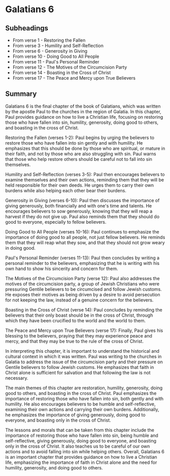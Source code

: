 # Galatians 6

## Subheadings

* From verse 1 - Restoring the Fallen
* From verse 3 - Humility and Self-Reflection
* From verse 6 - Generosity in Giving
* From verse 10 - Doing Good to All People
* From verse 11 - Paul's Personal Reminder
* From verse 12 - The Motives of the Circumcision Party
* From verse 14 - Boasting in the Cross of Christ
* From verse 17 - The Peace and Mercy upon True Believers

## Summary

Galatians 6 is the final chapter of the book of Galatians, which was written by the apostle Paul to the churches in the region of Galatia. In this chapter, Paul provides guidance on how to live a Christian life, focusing on restoring those who have fallen into sin, humility, generosity, doing good to others, and boasting in the cross of Christ.

Restoring the Fallen (verses 1-2): Paul begins by urging the believers to restore those who have fallen into sin gently and with humility. He emphasizes that this should be done by those who are spiritual, or mature in their faith, and not by those who are also struggling with sin. Paul warns that those who help restore others should be careful not to fall into sin themselves.

Humility and Self-Reflection (verses 3-5): Paul then encourages believers to examine themselves and their own actions, reminding them that they will be held responsible for their own deeds. He urges them to carry their own burdens while also helping each other bear their burdens.

Generosity in Giving (verses 6-10): Paul then discusses the importance of giving generously, both financially and with one's time and talents. He encourages believers to sow generously, knowing that they will reap a harvest if they do not give up. Paul also reminds them that they should do good to everyone, especially to fellow believers.

Doing Good to All People (verses 10-16): Paul continues to emphasize the importance of doing good to all people, not just fellow believers. He reminds them that they will reap what they sow, and that they should not grow weary in doing good.

Paul's Personal Reminder (verses 11-13): Paul then concludes by writing a personal reminder to the believers, emphasizing that he is writing with his own hand to show his sincerity and concern for them.

The Motives of the Circumcision Party (verse 12): Paul also addresses the motives of the circumcision party, a group of Jewish Christians who were pressuring Gentile believers to be circumcised and follow Jewish customs. He exposes their motives as being driven by a desire to avoid persecution for not keeping the law, instead of a genuine concern for the believers.

Boasting in the Cross of Christ (verse 14): Paul concludes by reminding the believers that their only boast should be in the cross of Christ, through which they have been crucified to the world and the world to them.

The Peace and Mercy upon True Believers (verse 17): Finally, Paul gives his blessing to the believers, praying that they may experience peace and mercy, and that they may be true to the rule of the cross of Christ.

In interpreting this chapter, it is important to understand the historical and cultural context in which it was written. Paul was writing to the churches in Galatia to address the issue of the circumcision party and their pressure on Gentile believers to follow Jewish customs. He emphasizes that faith in Christ alone is sufficient for salvation and that following the law is not necessary. 

The main themes of this chapter are restoration, humility, generosity, doing good to others, and boasting in the cross of Christ. Paul emphasizes the importance of restoring those who have fallen into sin, both gently and with humility. He also encourages believers to be humble and self-reflective, examining their own actions and carrying their own burdens. Additionally, he emphasizes the importance of giving generously, doing good to everyone, and boasting only in the cross of Christ.

The lessons and morals that can be taken from this chapter include the importance of restoring those who have fallen into sin, being humble and self-reflective, giving generously, doing good to everyone, and boasting only in the cross of Christ. It also teaches us to be careful of our own actions and to avoid falling into sin while helping others. Overall, Galatians 6 is an important chapter that provides guidance on how to live a Christian life, emphasizing the importance of faith in Christ alone and the need for humility, generosity, and doing good to others.
